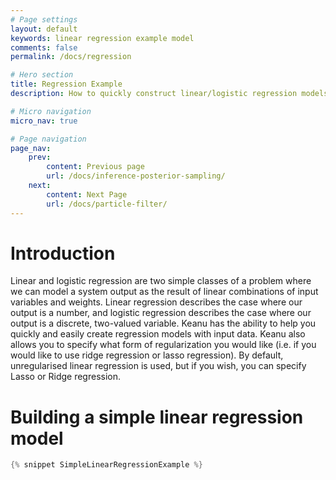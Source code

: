 ```yaml
---
# Page settings
layout: default
keywords: linear regression example model
comments: false
permalink: /docs/regression

# Hero section
title: Regression Example
description: How to quickly construct linear/logistic regression models

# Micro navigation
micro_nav: true

# Page navigation
page_nav:
    prev:
        content: Previous page
        url: /docs/inference-posterior-sampling/
    next: 
        content: Next Page
        url: /docs/particle-filter/
---
```


# Introduction
Linear and logistic regression are two simple classes of a problem where we can model a system output as the result of linear combinations of input variables and weights.
Linear regression describes the case where our output is a number, and logistic regression describes the case where our output is a discrete, two-valued variable.
Keanu has the ability to help you quickly and easily create regression models with input data.
Keanu also allows you to specify what form of regularization you would like (i.e. if you would like to use ridge regression or lasso regression).
By default, unregularised linear regression is used, but if you wish, you can specify Lasso or Ridge regression.

# Building a simple linear regression model
```java
{% snippet SimpleLinearRegressionExample %}
```